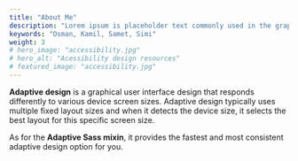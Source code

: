 ```yaml
---
title: "About Me"
description: "Lorem ipsum is placeholder text commonly used in the graphic, print, and publishing industries for previewing layouts and visual mockups."
keywords: "Osman, Kamil, Samet, Simi"
weight: 3
# hero_image: "accessibility.jpg"
# hero_alt: "Acessibility design resources"
# featured_image: "accessibility.jpg"
---
```


**Adaptive design** is a graphical user interface design that responds differently to various device screen sizes. Adaptive design typically uses multiple fixed layout sizes and when it detects the device size, it selects the best layout for this specific screen size.

As for the **Adaptive Sass mixin**, it provides the fastest and most consistent adaptive design option for you.
